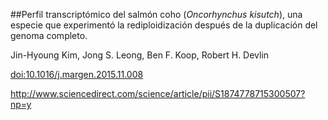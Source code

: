 ##Perfil transcriptómico del salmón coho (*Oncorhynchus kisutch*), una especie que experimentó la rediploidización después de la duplicación del genoma completo.

Jin-Hyoung Kim, Jong S. Leong, Ben F. Koop, Robert H. Devlin

<doi:10.1016/j.margen.2015.11.008>

<http://www.sciencedirect.com/science/article/pii/S1874778715300507?np=y>
